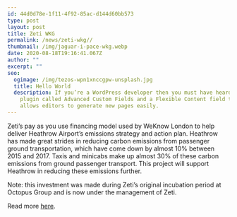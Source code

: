 ```yaml
---
id: 44d0d78e-1f11-4f92-85ac-d144d60bb573
type: post
layout: post
title: Zeti WKG
permalink: /news/zeti-wkg//
thumbnail: /img/jaguar-i-pace-wkg.webp
date: 2020-08-18T19:16:41.067Z
author: ""
excerpt: ""
seo:
  ogimage: /img/tezos-wpn1xnccgpw-unsplash.jpg
  title: Hello World
  description: If you’re a WordPress developer then you must have heard about a
    plugin called Advanced Custom Fields and a Flexible Content field that
    allows editors to generate new pages easily.
---
```

Zeti’s pay as you use financing model used by WeKnow London to help deliver Heathrow Airport’s emissions strategy and action plan. Heathrow has made great strides in reducing carbon emissions from passenger ground transportation, which have come down by almost 10% between 2015 and 2017. Taxis and minicabs make up almost 30% of these carbon emissions from ground passenger transport. This project will support Heathrow in reducing these emissions further.

Note: this investment was made during Zeti’s original incubation period at Octopus Group and is now under the management of Zeti.

Read more [here](https://www.fleetpoint.org/fleet-industry-news/news-by-date/octopus-secures-first-major-contract-at-heathrow/).